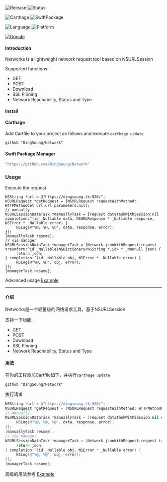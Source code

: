 ![Release](https://img.shields.io/github/release/DingSoung/Network.svg)
![Status](https://travis-ci.org/DingSoung/Network.svg?branch=master)

![Carthage](https://img.shields.io/badge/Carthage-compatible-yellow.svg?style=flat)
![SwiftPackage](https://img.shields.io/badge/SwiftPackage-compatible-E66848.svg?style=flat)

![Language](https://img.shields.io/badge/Swift-5.0-FFAC45.svg?style=flat)
![Platform](http://img.shields.io/badge/Platform-iOS|tvOS|macOS|watchOS-E9C2BD.svg?style=flat)

[![Donate](https://img.shields.io/badge/Donate-PayPal-9EA59D.svg)](https://paypal.me/DingSongwen)

#### Introduction

Networks is a lightweight network request tool based on NSURLSession

Supported functions:

- GET
- POST
- Download
- SSL Pinning
- Network Reachability, Status and Type 

#### Install

#### Carthage

Add Cartfile to your project as follows and execute ``carthage update``

```shell
github "DingSoung/Network"
```

#### Swift Package Manager

```swift
"https://github.com/DingSoung/Network"
```

### Usage

Execute the request

```objc
NSString *url = @"https://dingsoung.tk:520/";
NSURLRequest *getRequest = [NSURLRequest requestWithMethod: HTTPMethodGet url:url parameters:nil];
// manually
NSURLSessionDataTask *manuallyTask = [request dataTaskWithSession:nil completion:^(id _Nullable data, NSURLResponse * _Nullable response, NSError * _Nullable error) {
     NSLog(@"%@, %@, %@", data, response, error);
}];
[manuallyTask resume];
// via manager
NSURLSessionDataTask *managerTask = [Network jsonWithRequest:request trasnform:^id _Nullable(NSDictionary<NSString *,id> * _Nonnull json) {
     return json;
} completion:^(id _Nullable obj, NSError * _Nullable error) {
     NSLog(@"%@, %@", obj, error);
}];
[managerTask resume];
```

Advanced usage [Example](https://github.com/DingSoung/Example.git)



------



#### 介绍

Networks是一个轻量级的网络请求工具，基于NSURLSession

支持一下功能:

- GET
- POST
- Download
- SSL Pinning
- Network Reachability, Status and Type 

#### 用法

在你的工程添加Cartfile如下，并执行`carthage update`

```shell
github "DingSoung/Network"
```

执行请求

```Swift
NSString *url = @"https://dingsoung.tk:520/";
NSURLRequest *getRequest = [NSURLRequest requestWithMethod: HTTPMethodGet url:url parameters:nil];
// manually
NSURLSessionDataTask *manuallyTask = [request dataTaskWithSession:nil completion:^(id _Nullable data, NSURLResponse * _Nullable response, NSError * _Nullable error) {
     NSLog(@"%@, %@, %@", data, response, error);
}];
[manuallyTask resume];
// via manager
NSURLSessionDataTask *managerTask = [Network jsonWithRequest:request trasnform:^id _Nullable(NSDictionary<NSString *,id> * _Nonnull json) {
     return json;
} completion:^(id _Nullable obj, NSError * _Nullable error) {
     NSLog(@"%@, %@", obj, error);
}];
[managerTask resume];
```

高级的用法参考 [Example](https://github.com/DingSoung/Example.git)

